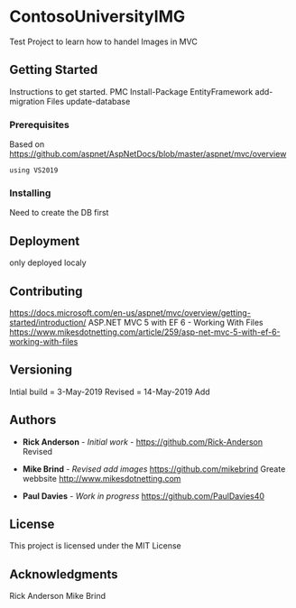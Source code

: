 # ContosoUniversityIMG

Test Project to learn how to handel Images in MVC 

## Getting Started

Instructions to get started.
PMC
Install-Package EntityFramework
add-migration Files
update-database

### Prerequisites

Based on https://github.com/aspnet/AspNetDocs/blob/master/aspnet/mvc/overview

```
using VS2019
```

### Installing

Need to create the DB first

## Deployment

only deployed localy

## Contributing

https://docs.microsoft.com/en-us/aspnet/mvc/overview/getting-started/introduction/
ASP.NET MVC 5 with EF 6 - Working With Files
https://www.mikesdotnetting.com/article/259/asp-net-mvc-5-with-ef-6-working-with-files

## Versioning

Intial build  	= 3-May-2019
Revised  		= 14-May-2019
Add 

## Authors

* **Rick Anderson** - *Initial work* - https://github.com/Rick-Anderson
Revised
* **Mike Brind** - *Revised add images* https://github.com/mikebrind
Greate webbsite http://www.mikesdotnetting.com 

* **Paul Davies** - *Work in progress*   https://github.com/PaulDavies40
## License

This project is licensed under the MIT License 

## Acknowledgments

Rick Anderson 
Mike Brind
